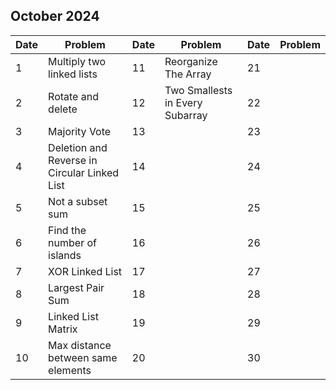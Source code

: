 ## October 2024

| Date | Problem                                      | Date | Problem                         | Date | Problem |
| ---- | -------------------------------------------- | ---- | ------------------------------- | ---- | ------- |
| 1    | Multiply two linked lists                    | 11   | Reorganize The Array            | 21   |         |
| 2    | Rotate and delete                            | 12   | Two Smallests in Every Subarray | 22   |         |
| 3    | Majority Vote                                | 13   |                                 | 23   |         |
| 4    | Deletion and Reverse in Circular Linked List | 14   |                                 | 24   |         |
| 5    | Not a subset sum                             | 15   |                                 | 25   |         |
| 6    | Find the number of islands                   | 16   |                                 | 26   |         |
| 7    | XOR Linked List                              | 17   |                                 | 27   |         |
| 8    | Largest Pair Sum                             | 18   |                                 | 28   |         |
| 9    | Linked List Matrix                           | 19   |                                 | 29   |         |
| 10   | Max distance between same elements           | 20   |                                 | 30   |         |
